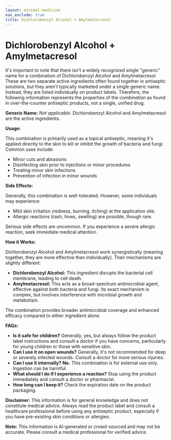 ```yaml
---
layout: minimal-medicine
nav_exclude: true
title: Dichlorobenzyl Alcohol + Amylmetacresol
---
```


# Dichlorobenzyl Alcohol + Amylmetacresol

It's important to note that there isn't a widely recognized single "generic" name for a combination of Dichlorobenzyl Alcohol and Amylmetacresol.  These are two separate active ingredients often found together in antiseptic solutions, but they aren't typically marketed under a single generic name.  Instead, they are listed individually on product labels.  Therefore, the following information represents the properties of the *combination* as found in over-the-counter antiseptic products, not a single, unified drug.

**Generic Name:**  *Not applicable*.  Dichlorobenzyl Alcohol and Amylmetacresol are the active ingredients.

**Usage:**

This combination is primarily used as a topical antiseptic, meaning it's applied directly to the skin to kill or inhibit the growth of bacteria and fungi.  Common uses include:

* Minor cuts and abrasions
* Disinfecting skin prior to injections or minor procedures
* Treating minor skin infections
* Prevention of infection in minor wounds

**Side Effects:**

Generally, this combination is well-tolerated.  However, some individuals may experience:

* Mild skin irritation (redness, burning, itching) at the application site.
* Allergic reactions (rash, hives, swelling) are possible, though rare.

Serious side effects are uncommon.  If you experience a severe allergic reaction, seek immediate medical attention.

**How it Works:**

Dichlorobenzyl Alcohol and Amylmetacresol work synergistically (meaning together, they are more effective than individually).  Their mechanisms are slightly different:

* **Dichlorobenzyl Alcohol:** This ingredient disrupts the bacterial cell membrane, leading to cell death.
* **Amylmetacresol:** This acts as a broad-spectrum antimicrobial agent, effective against both bacteria and fungi.  Its exact mechanism is complex, but involves interference with microbial growth and metabolism.

The combination provides broader antimicrobial coverage and enhanced efficacy compared to either ingredient alone.

**FAQs:**

* **Is it safe for children?**  Generally, yes, but always follow the product label instructions and consult a doctor if you have concerns, particularly for young children or those with sensitive skin.
* **Can I use it on open wounds?**  Generally, it's not recommended for deep or severely infected wounds.  Consult a doctor for more serious injuries.
* **Can I use it internally?**  **No.** This combination is for external use only.  Ingestion can be harmful.
* **What should I do if I experience a reaction?**  Stop using the product immediately and consult a doctor or pharmacist.
* **How long can I keep it?**  Check the expiration date on the product packaging.


**Disclaimer:** This information is for general knowledge and does not constitute medical advice. Always read the product label and consult a healthcare professional before using any antiseptic product, especially if you have pre-existing skin conditions or allergies.


**Note:** This information is AI-generated or crowd-sourced and may not be accurate. Please consult a medical professional for verified advice.